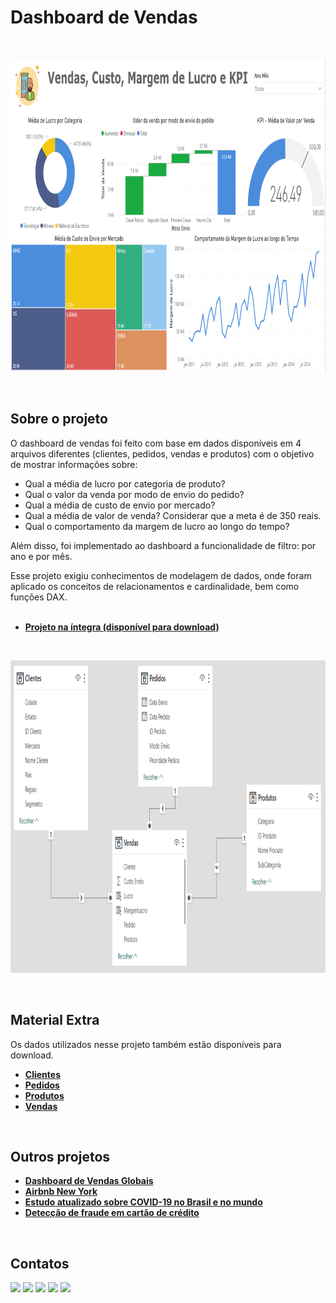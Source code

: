 # Dashboard de Vendas
<br/>

<p align="center">
  <img src="dashboard_vendas.png" height=500px>
</p>
<br/>

## Sobre o projeto
O dashboard de vendas foi feito com base em dados disponíveis em 4 arquivos diferentes (clientes, pedidos, vendas e produtos) com o objetivo de mostrar informações sobre:

* Qual a média de lucro por categoria de produto?
* Qual o valor da venda por modo de envio do pedido?
* Qual a média de custo de envio por mercado?
* Qual a média de valor de venda? Considerar que a meta é de 350 reais.
* Qual o comportamento da margem de lucro ao longo do tempo?

Além disso, foi implementado ao dashboard a funcionalidade de filtro: por ano e por mês.

Esse projeto exigiu conhecimentos de modelagem de dados, onde foram aplicado os conceitos de relacionamentos e cardinalidade, bem como funções DAX.
<br/>
<br/>

* **[Projeto na íntegra (disponível para download)](https://github.com/raffaloffredo/dashboard_vendas/blob/main/Dashboard_de_Vendas_Custo_Margem_de_Lucro_e_KPI.pbix)**
<br/>

<p align="center">
  <img src="modelagem_dos_dados.png" height=500px>
</p>
<br/>

## Material Extra
Os dados utilizados nesse projeto também estão disponíveis para download.

* **[Clientes](https://github.com/raffaloffredo/dashboard_vendas/blob/main/Clientes.csv)**
* **[Pedidos](https://github.com/raffaloffredo/dashboard_vendas/blob/main/Pedidos.csv)**
* **[Produtos](https://github.com/raffaloffredo/dashboard_vendas/blob/main/Produtos.csv)**
* **[Vendas](https://github.com/raffaloffredo/dashboard_vendas/blob/main/Vendas.csv)**
<br/>

## Outros projetos

* **[Dashboard de Vendas Globais](https://github.com/raffaloffredo/dashboard_vendas_globais/)**
* **[Airbnb New York](https://github.com/raffaloffredo/airbnb_new_york_portuguese)**
* **[Estudo atualizado sobre COVID-19 no Brasil e no mundo](https://github.com/raffaloffredo/covid_2023_portuguese)**
* **[Detecção de fraude em cartão de crédito](https://github.com/raffaloffredo/fraud_detection_portuguese)**
<br/>

 ## Contatos
<div>
  <a href="https://www.linkedin.com/in/raffaela-loffredo/?locale=en_US" target="_blank"><img src="https://img.shields.io/badge/-LinkedIn-%230077B5?style=for-the-badge&logo=linkedin&logoColor=white" target="_blank"></a>
  <a href="https://sites.google.com/view/loffredo/" target="_blank"><img src="https://img.shields.io/badge/website-000000?style=for-the-badge&logo=About.me&logoColor=white"></a>
  <a href = "mailto:raffaloffredo@protonmail.com"><img src="https://img.shields.io/badge/ProtonMail-8B89CC?style=for-the-badge&logo=protonmail&logoColor=white" target="_blank"></a>
  <a href="https://instagram.com/loffredo.ds" target="_blank"><img src="https://img.shields.io/badge/-Instagram-%23E4405F?style=for-the-badge&logo=instagram&logoColor=white" target="_blank"></a>
  <a href="https://medium.com/@loffredo.ds" target="_blank"><img src="https://img.shields.io/badge/Medium-12100E?style=for-the-badge&logo=medium&logoColor=white"></a>
</div>

